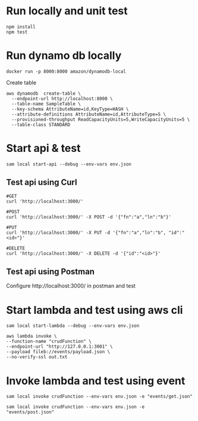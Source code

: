
# Run locally and unit test

```
npm install
npm test
```

# Run dynamo db locally

```
docker run -p 8000:8000 amazon/dynamodb-local
```

Create table

```
aws dynamodb  create-table \
  --endpoint-url http://localhost:8000 \
  --table-name SampleTable \
  --key-schema AttributeName=id,KeyType=HASH \
  --attribute-definitions AttributeName=id,AttributeType=S \
  --provisioned-throughput ReadCapacityUnits=5,WriteCapacityUnits=5 \
  --table-class STANDARD
```


# Start api & test

```
sam local start-api --debug --env-vars env.json

```


## Test api using Curl

```
#GET
curl 'http://localhost:3000/'

#POST
curl 'http://localhost:3000/' -X POST -d '{"fn":"a","ln":"b"}'

#PUT
curl 'http://localhost:3000/' -X PUT -d '{"fn":"a","ln":"b", "id":"<id>"}'

#DELETE
curl 'http://localhost:3000/' -X DELETE -d '{"id":"<id>"}'

```

## Test api using Postman

Configure http://localhost:3000/ in postman and test



# Start lambda and test using aws cli

```
sam local start-lambda --debug --env-vars env.json

```

```
aws lambda invoke \
--function-name "crudFunction" \
--endpoint-url "http://127.0.0.1:3001" \
--payload fileb://events/payload.json \
--no-verify-ssl out.txt
```


# Invoke lambda and test using event

```
sam local invoke crudFunction --env-vars env.json -e "events/get.json"

sam local invoke crudFunction --env-vars env.json -e "events/post.json"


```